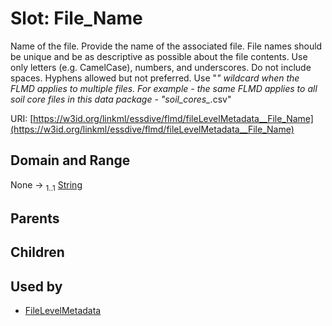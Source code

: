 
# Slot: File_Name


Name of the file. Provide the name of the associated file. File names should be unique and be as descriptive as possible about the file contents. Use only letters (e.g. CamelCase), numbers, and underscores. Do not include spaces. Hyphens allowed but not preferred. Use "*" wildcard when the FLMD applies to multiple files. For example - the same FLMD applies to all soil core files in this data package - "soil_cores_*.csv"

URI: [https://w3id.org/linkml/essdive/flmd/fileLevelMetadata__File_Name](https://w3id.org/linkml/essdive/flmd/fileLevelMetadata__File_Name)


## Domain and Range

None &#8594;  <sub>1..1</sub> [String](types/String.md)

## Parents


## Children


## Used by

 * [FileLevelMetadata](FileLevelMetadata.md)
